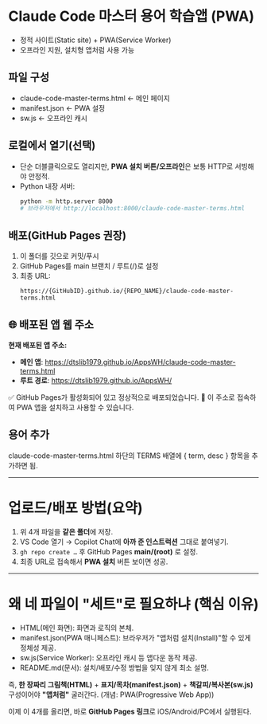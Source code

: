# Claude Code 마스터 용어 학습앱 (PWA)

- 정적 사이트(Static site) + PWA(Service Worker)
- 오프라인 지원, 설치형 앱처럼 사용 가능

## 파일 구성
- claude-code-master-terms.html  ← 메인 페이지
- manifest.json                   ← PWA 설정
- sw.js                           ← 오프라인 캐시

## 로컬에서 열기(선택)
- 단순 더블클릭으로도 열리지만, **PWA 설치 버튼/오프라인**은 보통 HTTP로 서빙해야 안정적.
- Python 내장 서버:
  ```bash
  python -m http.server 8000
  # 브라우저에서 http://localhost:8000/claude-code-master-terms.html
  ```

## 배포(GitHub Pages 권장)

1. 이 폴더를 깃으로 커밋/푸시
2. GitHub Pages를 main 브랜치 / 루트(/)로 설정
3. 최종 URL:
   ```
   https://{GitHubID}.github.io/{REPO_NAME}/claude-code-master-terms.html
   ```

## 🌐 배포된 앱 웹 주소

**현재 배포된 앱 주소:**
- **메인 앱**: https://dtslib1979.github.io/AppsWH/claude-code-master-terms.html
- **루트 경로**: https://dtslib1979.github.io/AppsWH/

✅ GitHub Pages가 활성화되어 있고 정상적으로 배포되었습니다.
📱 이 주소로 접속하여 PWA 앱을 설치하고 사용할 수 있습니다.

## 용어 추가

claude-code-master-terms.html 하단의 TERMS 배열에 { term, desc } 항목을 추가하면 됨.

---

# 업로드/배포 방법(요약)

1. 위 4개 파일을 **같은 폴더**에 저장.  
2. VS Code 열기 → Copilot Chat에 **아까 준 인스트럭션** 그대로 붙여넣기.  
3. `gh repo create …` 후 GitHub Pages **main/(root)** 로 설정.  
4. 최종 URL로 접속해서 **PWA 설치** 버튼 보이면 성공.

---

# 왜 네 파일이 "세트"로 필요하냐 (핵심 이유)

- HTML(메인 화면): 화면과 로직의 본체.
- manifest.json(PWA 매니페스트): 브라우저가 "앱처럼 설치(Install)"할 수 있게 정체성 제공.
- sw.js(Service Worker): 오프라인 캐시 등 앱다운 동작 제공.
- README.md(문서): 설치/배포/수정 방법을 잊지 않게 최소 설명.

즉, **한 장짜리 그림책(HTML)** + **표지/목차(manifest.json)** + **책갈피/복사본(sw.js)** 구성이어야 **"앱처럼"** 굴러간다. (개념: PWA(Progressive Web App))

이제 이 4개를 올리면, 바로 **GitHub Pages 링크**로 iOS/Android/PC에서 실행된다.
